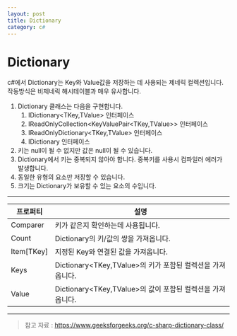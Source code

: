 ```yaml
---
layout: post
title: Dictionary
category: c#
---
```


# Dictionary

c#에서 Dictionary는 Key와 Value값을 저장하는 데 사용되는 제네릭 컬렉션입니다.
작동방식은 비제네릭 해시테이블과 매우 유사합니다.

1. Dictionary 클래스는 다음을 구현합니다.
    1. IDictionary<TKey,TValue> 인터페이스
    1. IReadOnlyCollection<KeyValuePair<TKey,TValue>> 인터페이스
    1. IReadOnlyDictionary<TKey,TValue> 인터페이스
    1. IDictionary 인터페이스
1. 키는 null이 될 수 없지만 값은 null이 될 수 있습니다.
1. Dictionary에서 키는 중복되지 않아야 합니다. 중복키를 사용시 컴파일러 에러가 발생합니다.
1. 동일한 유형의 요소만 저장할 수 있습니다.
1. 크기는 Dictionary가 보유할 수 있는 요소의 수입니다.

---

| 프로퍼티 | 설명 | 
|----|---|
| Comparer | 키가 같은지 확인하는데 사용됩니다. | 
| Count | Dictionary의 키/값의 쌍을 가져옵니다. |
| Item[TKey] | 지정된 Key와 연결된 값을 가져옵니다. |
| Keys | Dictionary<TKey,TValue>의 키가 포함된 컬렉션을 가져옵니다. |
| Value | Dictionary<TKey,TValue>의 값이 포함된 컬렉션을 가져옵니다.|


___
> 참고 자료 : https://www.geeksforgeeks.org/c-sharp-dictionary-class/